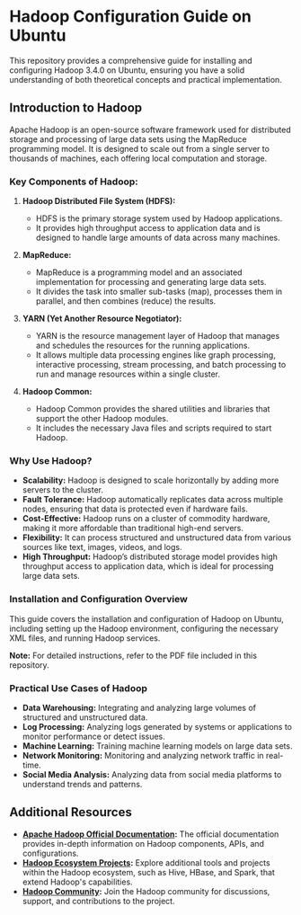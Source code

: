 # Hadoop Configuration Guide on Ubuntu

This repository provides a comprehensive guide for installing and configuring Hadoop 3.4.0 on Ubuntu, ensuring you have a solid understanding of both theoretical concepts and practical implementation.

## Introduction to Hadoop

Apache Hadoop is an open-source software framework used for distributed storage and processing of large data sets using the MapReduce programming model. It is designed to scale out from a single server to thousands of machines, each offering local computation and storage.

### Key Components of Hadoop:

1. **Hadoop Distributed File System (HDFS):** 
   - HDFS is the primary storage system used by Hadoop applications.
   - It provides high throughput access to application data and is designed to handle large amounts of data across many machines.

2. **MapReduce:**
   - MapReduce is a programming model and an associated implementation for processing and generating large data sets.
   - It divides the task into smaller sub-tasks (map), processes them in parallel, and then combines (reduce) the results.

3. **YARN (Yet Another Resource Negotiator):**
   - YARN is the resource management layer of Hadoop that manages and schedules the resources for the running applications.
   - It allows multiple data processing engines like graph processing, interactive processing, stream processing, and batch processing to run and manage resources within a single cluster.

4. **Hadoop Common:**
   - Hadoop Common provides the shared utilities and libraries that support the other Hadoop modules.
   - It includes the necessary Java files and scripts required to start Hadoop.

### Why Use Hadoop?

- **Scalability:** Hadoop is designed to scale horizontally by adding more servers to the cluster.
- **Fault Tolerance:** Hadoop automatically replicates data across multiple nodes, ensuring that data is protected even if hardware fails.
- **Cost-Effective:** Hadoop runs on a cluster of commodity hardware, making it more affordable than traditional high-end servers.
- **Flexibility:** It can process structured and unstructured data from various sources like text, images, videos, and logs.
- **High Throughput:** Hadoop’s distributed storage model provides high throughput access to application data, which is ideal for processing large data sets.

### Installation and Configuration Overview

This guide covers the installation and configuration of Hadoop on Ubuntu, including setting up the Hadoop environment, configuring the necessary XML files, and running Hadoop services. 

**Note:** For detailed instructions, refer to the PDF file included in this repository.

### Practical Use Cases of Hadoop

- **Data Warehousing:** Integrating and analyzing large volumes of structured and unstructured data.
- **Log Processing:** Analyzing logs generated by systems or applications to monitor performance or detect issues.
- **Machine Learning:** Training machine learning models on large data sets.
- **Network Monitoring:** Monitoring and analyzing network traffic in real-time.
- **Social Media Analysis:** Analyzing data from social media platforms to understand trends and patterns.

## Additional Resources

- **[Apache Hadoop Official Documentation](https://hadoop.apache.org/):** The official documentation provides in-depth information on Hadoop components, APIs, and configurations.
- **[Hadoop Ecosystem Projects](https://hadoop.apache.org/projects.html):** Explore additional tools and projects within the Hadoop ecosystem, such as Hive, HBase, and Spark, that extend Hadoop's capabilities.
- **[Hadoop Community](https://hadoop.apache.org/community.html):** Join the Hadoop community for discussions, support, and contributions to the project.
